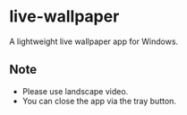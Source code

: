 # live-wallpaper
A lightweight live wallpaper app for Windows.

## Note
- Please use landscape video.
- You can close the app via the tray button.
